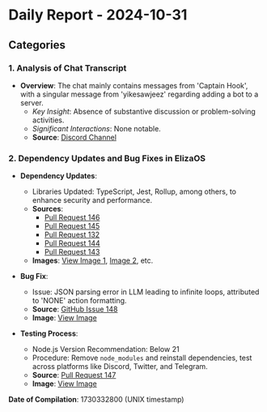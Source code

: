 # Daily Report - 2024-10-31

## Categories

### 1. Analysis of Chat Transcript

- **Overview**: The chat mainly contains messages from 'Captain Hook', with a singular message from 'yikesawjeez' regarding adding a bot to a server. 
  - *Key Insight*: Absence of substantive discussion or problem-solving activities.
  - *Significant Interactions*: None notable.
  - **Source**: [Discord Channel](https://discord.com/channels/1253563208833433701/1326603270893867064)

### 2. Dependency Updates and Bug Fixes in ElizaOS

- **Dependency Updates**: 
  - Libraries Updated: TypeScript, Jest, Rollup, among others, to enhance security and performance.
  - **Sources**:
    - [Pull Request 146](https://github.com/elizaOS/eliza/pull/146)
    - [Pull Request 145](https://github.com/elizaOS/eliza/pull/145)
    - [Pull Request 132](https://github.com/elizaOS/eliza/pull/132)
    - [Pull Request 144](https://github.com/elizaOS/eliza/pull/144)
    - [Pull Request 143](https://github.com/elizaOS/eliza/pull/143)
  - **Images**: [View Image 1](https://opengraph.githubassets.com/1/elizaOS/eliza/pull/146), [Image 2](https://opengraph.githubassets.com/1/elizaOS/eliza/pull/145), etc.

- **Bug Fix**: 
  - Issue: JSON parsing error in LLM leading to infinite loops, attributed to 'NONE' action formatting.
  - **Source**: [GitHub Issue 148](https://github.com/elizaOS/eliza/issues/148)
  - **Image**: [View Image](https://opengraph.githubassets.com/1/elizaOS/eliza/issues/148)

- **Testing Process**:
  - Node.js Version Recommendation: Below 21
  - Procedure: Remove `node_modules` and reinstall dependencies, test across platforms like Discord, Twitter, and Telegram.
  - **Source**: [Pull Request 147](https://github.com/elizaOS/eliza/pull/147)
  - **Image**: [View Image](https://opengraph.githubassets.com/1/elizaOS/eliza/pull/147)

**Date of Compilation**: 1730332800 (UNIX timestamp)
